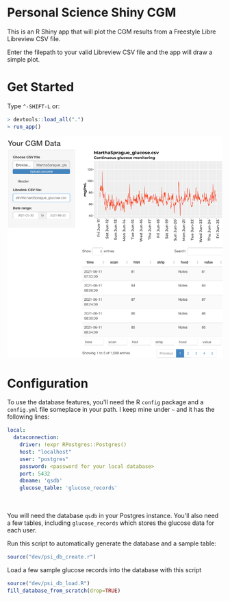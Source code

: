 # Personal Science Shiny CGM

This is an R Shiny app that will plot the CGM results from a Freestyle Libre Libreview CSV file.

Enter the filepath to your valid Libreview CSV file and the app will draw a simple plot.

# Get Started

Type `^-SHIFT-L` or:

``` r
> devtools::load_all(".")
> run_app()
```

![](images/paste-CF3A1F9D.png)

# Configuration

To use the database features, you'll need the R `config` package and a `config.yml` file someplace in your path. I keep mine under `~` and it has the following lines:

``` yaml
local:
  dataconnection:
    driver: !expr RPostgres::Postgres()
    host: "localhost"
    user: "postgres"
    password: <password for your local database>
    port: 5432
    dbname: 'qsdb'
    glucose_table: 'glucose_records'
   
   
```

You will need the database `qsdb` in your Postgres instance. You'll also need a few tables, including `glucose_records` which stores the glucose data for each user.

Run this script to automatically generate the database and a sample table:

``` r
source("dev/psi_db_create.r")
```

Load a few sample glucose records into the database with this script

```r
source("dev/psi_db_load.R")
fill_database_from_scratch(drop=TRUE)
```

